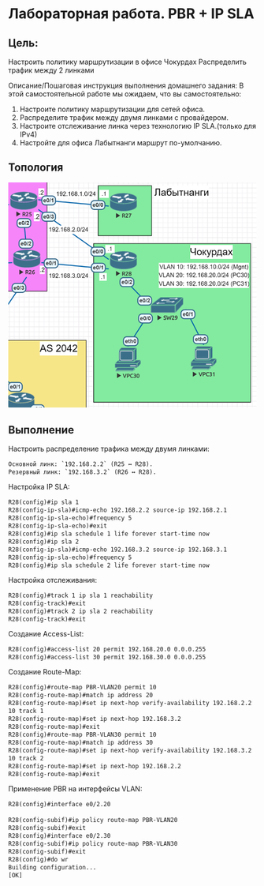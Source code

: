 # Лабораторная работа. PBR + IP SLA

## Цель:
Настроить политику маршрутизации в офисе Чокурдах
Распределить трафик между 2 линками

Описание/Пошаговая инструкция выполнения домашнего задания:
В этой самостоятельной работе мы ожидаем, что вы самостоятельно:
 1.	Настроите политику маршрутизации для сетей офиса.
 2.	Распределите трафик между двумя линками с провайдером.
 3.	Настроите отслеживание линка через технологию IP SLA.(только для IPv4)
 4.	Настройте для офиса Лабытнанги маршрут по-умолчанию.

## Топология
![alt text](image.png)

## Выполнение

Настроить распределение трафика между двумя линками:

    Основной линк: `192.168.2.2` (R25 ↔ R28).
    Резервный линк: `192.168.3.2` (R26 ↔ R28).

Настройка IP SLA:
```
R28(config)#ip sla 1
R28(config-ip-sla)#icmp-echo 192.168.2.2 source-ip 192.168.2.1
R28(config-ip-sla-echo)#frequency 5
R28(config-ip-sla-echo)#exit
R28(config)#ip sla schedule 1 life forever start-time now
R28(config)#ip sla 2
R28(config-ip-sla)#icmp-echo 192.168.3.2 source-ip 192.168.3.1
R28(config-ip-sla-echo)#frequency 5
R28(config)#ip sla schedule 2 life forever start-time now
```
Настройка отслеживания:
```
R28(config)#track 1 ip sla 1 reachability
R28(config-track)#exit
R28(config)#track 2 ip sla 2 reachability
R28(config-track)#exit
```
Создание Access-List:
```
R28(config)#access-list 20 permit 192.168.20.0 0.0.0.255
R28(config)#access-list 30 permit 192.168.30.0 0.0.0.255
```
Создание Route-Map:
```
R28(config)#route-map PBR-VLAN20 permit 10
R28(config-route-map)#match ip address 20
R28(config-route-map)#set ip next-hop verify-availability 192.168.2.2 10 track 1
R28(config-route-map)#set ip next-hop 192.168.3.2
R28(config-route-map)#exit
R28(config)#route-map PBR-VLAN30 permit 10
R28(config-route-map)#match ip address 30
R28(config-route-map)#set ip next-hop verify-availability 192.168.3.2 10 track 2
R28(config-route-map)#set ip next-hop 192.168.2.2
R28(config-route-map)#exit
```
Применение PBR на интерфейсы VLAN:
```
R28(config)#interface e0/2.20

R28(config-subif)#ip policy route-map PBR-VLAN20
R28(config-subif)#exit
R28(config)#interface e0/2.30
R28(config-subif)#ip policy route-map PBR-VLAN30
R28(config-subif)#exit
R28(config)#do wr
Building configuration...
[OK]
```




